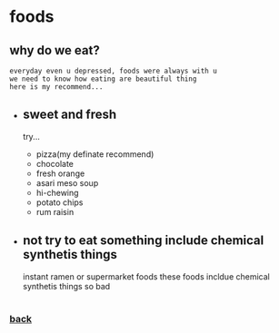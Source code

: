 # foods


## why do we eat?
    everyday even u depressed, foods were always with u
    we need to know how eating are beautiful thing
    here is my recommend...

- ## sweet and fresh
    try...
    - pizza(my definate recommend)
    - chocolate
    - fresh orange
    - asari meso soup
    - hi-chewing
    - potato chips
    - rum raisin

- ## not try to eat something include chemical synthetis things
    instant ramen or supermarket foods
    these foods incldue chemical synthetis things so bad

#
### [back](main.md)